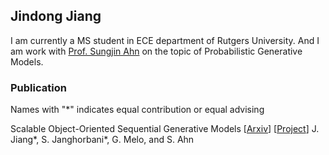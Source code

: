 ## Jindong Jiang

I am currently a MS student in ECE department of Rutgers University. And I am work with [Prof. Sungjin Ahn](http://www.sungjinahn.com) on the topic of Probabilistic Generative Models.

### Publication

Names with "\*" indicates equal contribution or equal advising


Scalable Object-Oriented Sequential Generative Models \[[Arxiv](https://arxiv.org/bas/1910.02384)\] \[[Project](https://sites.google.com/view/scalor)\]
J. Jiang\*, S. Janghorbani\*, G. Melo, and S. Ahn

